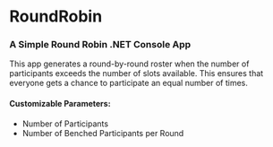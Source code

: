 # RoundRobin

### A Simple Round Robin .NET Console App

This app generates a round-by-round roster when the number of participants exceeds the number of slots available. This ensures that everyone gets a chance to participate an equal number of times.

#### Customizable Parameters:
* Number of Participants
* Number of Benched Participants per Round